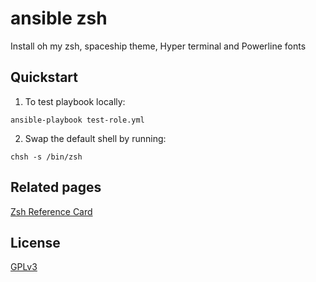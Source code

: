 # ansible zsh
Install oh my zsh, spaceship theme, Hyper terminal and Powerline fonts

## Quickstart
1. To test playbook locally:
  ```
  ansible-playbook test-role.yml
  ```
2. Swap the default shell by running:
  ```
  chsh -s /bin/zsh
  ```
## Related pages
[Zsh Reference Card](http://www.bash2zsh.com/zsh_refcard/refcard.pdf)

## License
[GPLv3](LICENSE)
